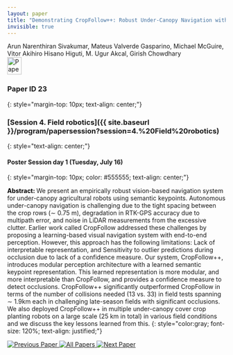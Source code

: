 ```yaml
---
layout: paper
title: "Demonstrating CropFollow++: Robust Under-Canopy Navigation with Keypoints"
invisible: true
---
```

<div class="paper-authors">
<div class="paper-author-box">
    <div class="paper-author-name">Arun Narenthiran Sivakumar, Mateus Valverde Gasparino, Michael McGuire, Vitor Akihiro Hisano Higuti, M. Ugur Akcal, Girish Chowdhary</div>
    <div class="paper-author-uni"></div>
</div>

</div><div class="paper-pdf">
                <div> <a href="https://www.roboticsproceedings.org/rss20/p023.pdf"><img src="{{ site.baseurl }}/images/paper_link.png" alt="Paper Website" width = "33"  height = "40"/></a> </div>
                </div>

### Paper ID 23
{: style="margin-top: 10px; text-align: center;"}

### [Session 4. Field robotics]({{ site.baseurl }}/program/papersession?session=4.%20Field%20robotics)
{: style="text-align: center;"}

#### Poster Session day 1 (Tuesday, July 16)
{: style="margin-top: 10px; color: #555555; text-align: center;"}

<b style="color: black;">Abstract: </b>We present an empirically robust vision-based navigation system for under-canopy agricultural robots using semantic keypoints. Autonomous under-canopy navigation is challenging due to the tight spacing between the crop rows (∼ 0.75 m), degradation in RTK-GPS accuracy due to multipath error, and noise in LiDAR measurements from the excessive clutter. Earlier work called CropFollow addressed these challenges by proposing a learning-based visual navigation system with end-to-end perception. However, this approach has the following limitations:
 Lack of interpretable representation, and Sensitivity to outlier predictions during occlusion due to lack of a confidence measure. Our system, CropFollow++, introduces modular perception architecture with a learned semantic keypoint representation. This learned representation is more modular, and more interpretable than CropFollow, and provides a confidence measure to detect occlusions. CropFollow++ significantly outperformed CropFollow in terms of the number of collisions needed (13 vs. 33) in field tests spanning ∼ 1.9km each in challenging late-season fields with significant
 occlusions. We also deployed CropFollow++ in multiple under-canopy cover crop planting robots on a large scale (25 km in total) in various field conditions and we discuss the key lessons learned from this.
{: style="color:gray; font-size: 120%; text-align: justified;"}


<div class="paper-menu">
<a href="{{ site.baseurl }}/program/papers/022/"> <img src="{{ site.baseurl }}/images/previous_paper_icon.png" alt="Previous Paper" title="Previous Paper"/> </a>
<a href="{{ site.baseurl }}/program/papers"><img src="{{ site.baseurl }}/images/overview_icon.png" alt="All Papers" title="All Papers"/> </a>
<a href="{{ site.baseurl }}/program/papers/024/"> <img src="{{ site.baseurl }}/images/next_paper_icon.png" alt="Next Paper" title="Next Paper"/> </a>

</div>
